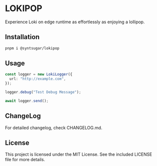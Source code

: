 # LOKIPOP

Experience Loki on edge runtime as effortlessly as enjoying a lollipop.

## Installation

```bash
pnpm i @syntsugar/lokipop
```

## Usage

```typescript
const logger = new LokiLogger({
  url: "http://example.com",
});

logger.debug("Test Debug Message");

await logger.send();
```

## ChangeLog

For detailed changelog, check CHANGELOG.md.

## License

This project is licensed under the MIT License. See the included LICENSE file for more details.
